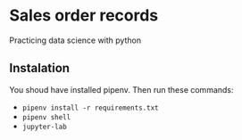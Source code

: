 # Sales order records
Practicing data science with python

## Instalation
You shoud have installed pipenv. Then run these commands:

- `pipenv install -r requirements.txt`
- `pipenv shell`
- `jupyter-lab`

